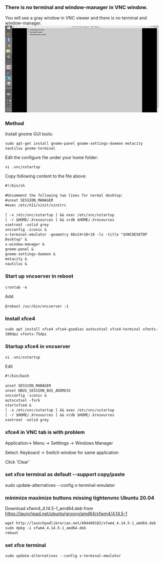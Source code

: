 ### There is no terminal and window-manager in VNC window.
You will see a gray window in VNC viewer and there is no terminal and window-manager.
![VNC_err](img/gray_vnc.jpg)
### Method
Install gnome GUI tools:
```
sudo apt-get install gnome-panel gnome-settings-daemon metacity nautilus gnome-terminal
```

Edit the configure file under your home folder:
```
vi .vnc/xstartup
```

Copy following content to the file above:
```
#!/bin/sh

#Uncomment the following two lines for normal desktop:
#unset SESSION_MANAGER
#exec /etc/X11/xinit/xinitrc

[ -x /etc/vnc/xstartup ] && exec /etc/vnc/xstartup
[ -r $HOME/.Xresources ] && xrdb $HOME/.Xresources
xsetroot -solid grey
vncconfig -iconic &
x-terminal-emulator -geometry 80x24+10+10 -ls -title "$VNCDESKTOP Desktop" &
x-window-manager &
gnome-panel &
gnome-settings-daemon &
metacity &
nautilus &
```
### Start up vncserver in reboot

`crontab -e`

Add

`@reboot /usr/bin/vncserver :1`

### Install xfce4
```
sudo apt install xfce4 xfce4-goodies autocutsel xfce4-terminal xfonts-100dpi xfonts-75dpi
```

### Startup xfce4 in vncserver
`vi .vnc/xstartup`

Edit

```
#!/bin/bash

unset SESSION_MANAGER  
unset DBUS_SESSION_BUS_ADDRESS  
vncconfig -iconic &
autocutsel -fork
startxfce4 &  
[ -x /etc/vnc/xstartup ] && exec /etc/vnc/xstartup  
[ -r $HOME/.Xresources ] && xrdb $HOME/.Xresources  
xsetroot -solid grey  
```

### xfce4 in VNC tab is with problem
Application-> Menu -> Setttings -> Windows Manager

Select: Keyboard -> Switch window for same application

Click 'Clear'

### set xfce terminal as default --support copy/paste
sudo update-alternatives --config x-terminal-emulator

### minimize maximize buttons missing tightenvnc Ubuntu 20.04

Download xfwm4_4.14.5-1_amd64.deb from https://launchpad.net/ubuntu/groovy/amd64/xfwm4/4.14.5-1
```
wget http://launchpadlibrarian.net/494460182/xfwm4_4.14.5-1_amd64.deb
sudo dpkg -i xfwm4_4.14.5-1_amd64.deb
reboot
```

### set xfce terminal
```
sudo update-alternatives --config x-terminal-emulator
```
